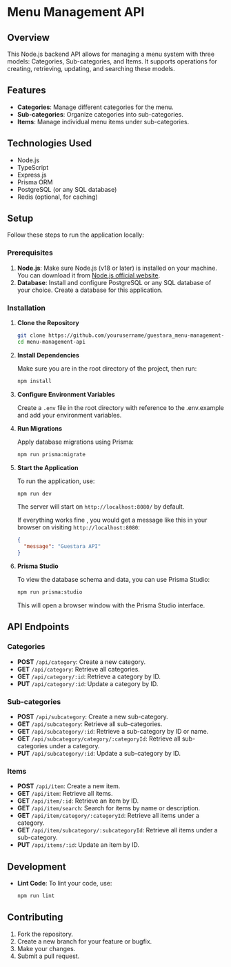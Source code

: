 # Menu Management API

## Overview

This Node.js backend API allows for managing a menu system with three models: Categories, Sub-categories, and Items. It supports operations for creating, retrieving, updating, and searching these models.

## Features

- **Categories**: Manage different categories for the menu.
- **Sub-categories**: Organize categories into sub-categories.
- **Items**: Manage individual menu items under sub-categories.

## Technologies Used

- Node.js
- TypeScript
- Express.js
- Prisma ORM
- PostgreSQL (or any SQL database)
- Redis (optional, for caching)

## Setup

Follow these steps to run the application locally:

### Prerequisites

1. **Node.js**: Make sure Node.js (v18 or later) is installed on your machine. You can download it from [Node.js official website](https://nodejs.org/).
2. **Database**: Install and configure PostgreSQL or any SQL database of your choice. Create a database for this application.

### Installation

1. **Clone the Repository**

   ```bash
   git clone https://github.com/yourusername/guestara_menu-management-api.git
   cd menu-management-api
   ```

2. **Install Dependencies**

   Make sure you are in the root directory of the project, then run:

   ```bash
   npm install
   ```

3. **Configure Environment Variables**

   Create a `.env` file in the root directory with reference to the .env.example and add your environment variables. 


4. **Run Migrations**

   Apply database migrations using Prisma:

   ```bash
   npm run prisma:migrate
   ```

5. **Start the Application**

   To run the application, use:

   ```bash
   npm run dev
   ```

   The server will start on `http://localhost:8080/` by default.

   If everything works fine , you would get a message like this in your browser on visiting `http://localhost:8080`:

   ```json
   {
     "message": "Guestara API"
   }
   ```

6. **Prisma Studio**

   To view the database schema and data, you can use Prisma Studio:

   ```bash
   npm run prisma:studio
   ```

   This will open a browser window with the Prisma Studio interface.


## API Endpoints

### Categories

- **POST** `/api/category`: Create a new category.
- **GET** `/api/category`: Retrieve all categories.
- **GET** `/api/category/:id`: Retrieve a category by ID.
- **PUT** `/api/category/:id`: Update a category by ID.

### Sub-categories

- **POST** `/api/subcategory`: Create a new sub-category.
- **GET** `/api/subcategory`: Retrieve all sub-categories.
- **GET** `/api/subcategory/:id`: Retrieve a sub-category by ID or name.
- **GET** `/api/subcategory/category/:categoryId`: Retrieve all sub-categories under a category.
- **PUT** `/api/subcategory/:id`: Update a sub-category by ID.

### Items

- **POST** `/api/item`: Create a new item.
- **GET** `/api/item`: Retrieve all items.
- **GET** `/api/item/:id`: Retrieve an item by ID.
- **GET** `/api/item/search`: Search for items by name or description.
- **GET** `/api/item/category/:categoryId`: Retrieve all items under a category.
- **GET** `/api/item/subcategory/:subcategoryId`: Retrieve all items under a sub-category.
- **PUT** `/api/items/:id`: Update an item by ID.

## Development

- **Lint Code**: To lint your code, use:

  ```bash
  npm run lint
  ```

## Contributing

1. Fork the repository.
2. Create a new branch for your feature or bugfix.
3. Make your changes.
4. Submit a pull request.

